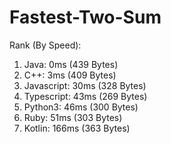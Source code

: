 # Fastest-Two-Sum
Rank (By Speed):
1. Java: 0ms (439 Bytes)
2. C++: 3ms (409 Bytes)
3. Javascript: 30ms (328 Bytes)
4. Typescript: 43ms (269 Bytes)
5. Python3: 46ms (300 Bytes)
6. Ruby: 51ms (303 Bytes)
7. Kotlin: 166ms (363 Bytes)

